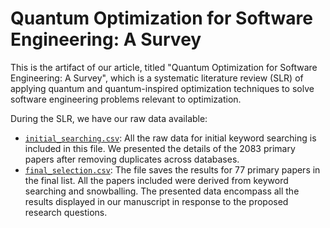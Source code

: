 # Quantum Optimization for Software Engineering: A Survey

This is the artifact of our article, titled "Quantum Optimization for Software Engineering: A Survey", which is a systematic literature review (SLR) of applying quantum and quantum-inspired optimization techniques to solve software engineering problems relevant to optimization.

During the SLR, we have our raw data available:

+ [`initial_searching.csv`](data/initial_searching.csv): All the raw data for initial keyword searching is included in this file. We presented the details of the 2083 primary papers after removing duplicates across databases.
+ [`final_selection.csv`](data/final_selection.csv):  The file saves the results for 77 primary papers in the final list. All the papers included were derived from keyword searching and snowballing. The presented data encompass all the results displayed in our manuscript in response to the proposed research questions.
